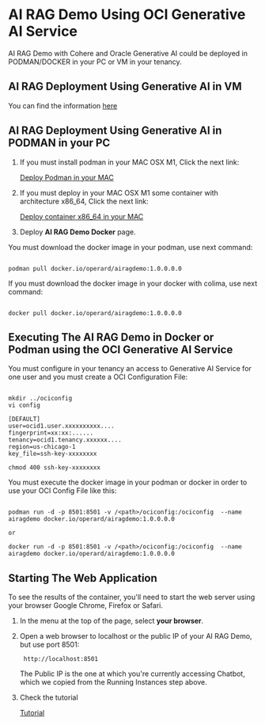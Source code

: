 # AI RAG Demo Using OCI Generative AI Service

AI RAG Demo with Cohere and Oracle Generative AI could be deployed in PODMAN/DOCKER in your PC or VM in your tenancy.

## AI RAG Deployment Using Generative AI in VM

You can find the information [here](./installvmragdemo.md)


## AI RAG Deployment Using Generative AI in PODMAN in your PC

1. If you must install podman in your MAC OSX M1, Click the next link:

    [Deploy Podman in your MAC](./install_podman_macosx.md)

2. If you must deploy in your MAC OSX M1 some container with architecture x86_64, Click the next link:

    [Deploy container x86_64 in your MAC](./install_colima_docker_macosx.md)


3. Deploy **AI RAG Demo Docker** page. 
    
You must download the docker image in your podman, use next command:

```Code

podman pull docker.io/operard/airagdemo:1.0.0.0.0

```

If you must download the docker image in your docker with colima, use next command:

```Code

docker pull docker.io/operard/airagdemo:1.0.0.0.0

```



## Executing The AI RAG Demo in Docker or Podman using the OCI Generative AI Service


You must configure in your tenancy an access to Generative AI Service for one user and you must create a OCI Configuration File:

```Code

mkdir ../ociconfig
vi config

[DEFAULT]
user=ocid1.user.xxxxxxxxxx....
fingerprint=xx:xx:......
tenancy=ocid1.tenancy.xxxxxx....
region=us-chicago-1
key_file=ssh-key-xxxxxxxx

chmod 400 ssh-key-xxxxxxxx

```

You must execute the docker image in your podman or docker in order to use your OCI Config File like this:

```Code

podman run -d -p 8501:8501 -v /<path>/ociconfig:/ociconfig  --name airagdemo docker.io/operard/airagdemo:1.0.0.0.0

or 

docker run -d -p 8501:8501 -v /<path>/ociconfig:/ociconfig  --name airagdemo docker.io/operard/airagdemo:1.0.0.0.0

```


## Starting The Web Application

To see the results of the container, you'll need to start the web server using your browser Google Chrome, Firefox or Safari.

1. In the menu at the top of the page, select **your browser**.
2. Open a web browser to localhost or the public IP of your AI RAG Demo, but use port 8501:

        http://localhost:8501

    The Public IP is the one at which you're currently accessing Chatbot, which we copied from the Running Instances step above.

3. Check the tutorial

    [Tutorial](./tutorial.md)

